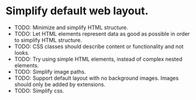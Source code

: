 # Simplify default web layout.
* TODO: Minimize and simplify HTML structure.
* TODO: Let HTML elements represent data as good as possible in order to simplify HTML structure. 
* TODO: CSS classes should describe content or functionality and not looks.
* TODO: Try using simple HTML elements, instead of complex nested elements.
* TODO: Simplify image paths.
* TODO: Support default layout with no background images. Images should only be added by extensions.
* TODO: Simplify css.
